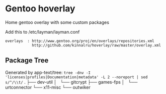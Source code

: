 ﻿Gentoo hoverlay
========

Home gentoo overlay with some custom packages

Add this to /etc/layman/layman.conf

	overlays  : http://www.gentoo.org/proj/en/overlays/repositories.xml
	            http://github.com/kinnalru/hoverlay/raw/master/overlay.xml


Package Tree
------------

Generated by app-text/tree: `tree -dnv -I 'licenses|profiles|Documentation|metadata' -L 2 --noreport | sed s/^/\\t/`
        .
        ├── dev-util
        │   └── gitcrypt
        ├── games-fps
        │   └── urtconnector
        └── x11-misc
            └── outwiker
